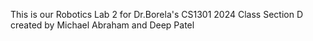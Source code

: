 This is our Robotics Lab 2 for Dr.Borela's CS1301 2024 Class Section D created by Michael Abraham and Deep Patel 
